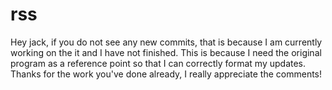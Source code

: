 # rss
Hey jack, if you do not see any new commits, that is because I am currently working on the it and I have not finished. This is because I need the original program as a reference point so that I can correctly format my updates. Thanks for the work you've done already, I really appreciate the comments!
